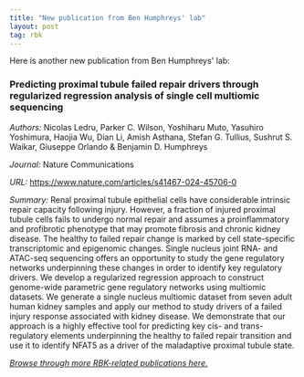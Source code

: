 ```yaml
---
title: "New publication from Ben Humphreys' lab"
layout: post
tag: rbk
---
```


Here is another new publication from Ben Humphreys' lab:

### Predicting proximal tubule failed repair drivers through regularized regression analysis of single cell multiomic sequencing

*Authors:* Nicolas Ledru, Parker C. Wilson, Yoshiharu Muto, Yasuhiro Yoshimura, Haojia Wu, Dian Li, Amish Asthana, Stefan G. Tullius, Sushrut S. Waikar, Giuseppe Orlando & Benjamin D. Humphreys

*Journal:* Nature Communications

*URL:* https://www.nature.com/articles/s41467-024-45706-0

*Summary:* Renal proximal tubule epithelial cells have considerable intrinsic repair capacity following injury. However, a fraction of injured proximal tubule cells fails to undergo normal repair and assumes a proinflammatory and profibrotic phenotype that may promote fibrosis and chronic kidney disease. The healthy to failed repair change is marked by cell state-specific transcriptomic and epigenomic changes. Single nucleus joint RNA- and ATAC-seq sequencing offers an opportunity to study the gene regulatory networks underpinning these changes in order to identify key regulatory drivers. We develop a regularized regression approach to construct genome-wide parametric gene regulatory networks using multiomic datasets. We generate a single nucleus multiomic dataset from seven adult human kidney samples and apply our method to study drivers of a failed injury response associated with kidney disease. We demonstrate that our approach is a highly effective tool for predicting key cis- and trans-regulatory elements underpinning the healthy to failed repair transition and use it to identify NFAT5 as a driver of the maladaptive proximal tubule state.

[*Browse through more RBK-related publications here.*](https://www.atlas-d2k.org/chaise/recordset/#2/Common:Publication/*::facets::N4IghgdgJiBcDaoDOB7ArgJwMYFM6JHQBcAjdafEAYRQFtaUIQAaEABTRIBsBLLMIj0YB9GhFQZBaWsIBmAaxwBPEAF0AvqwBKASQAia1lgAWKPjiSUAigFoAzAGkArABY16jUA@sort(Year::desc::,Month::desc::,RID::desc::))
